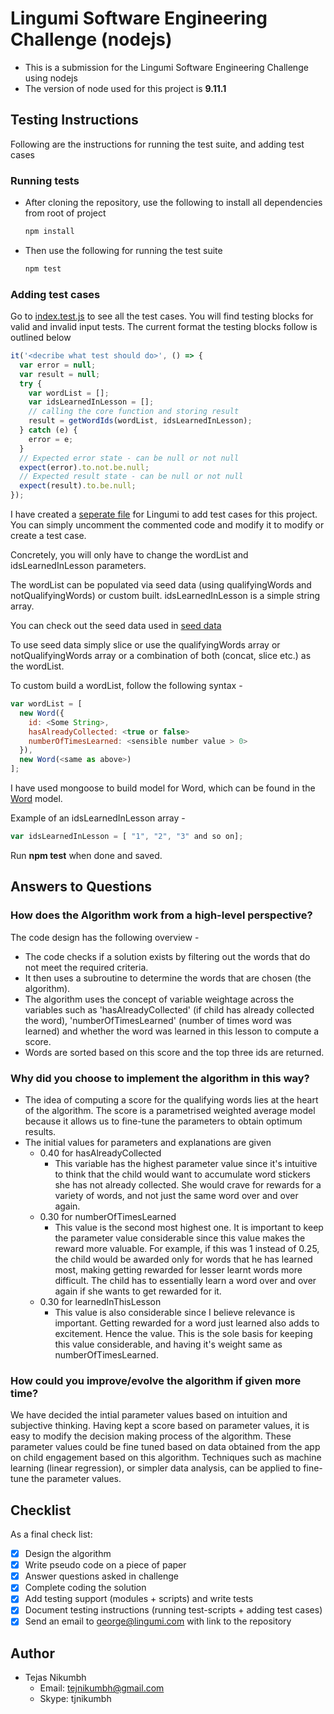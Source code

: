 # Lingumi Software Engineering Challenge (nodejs)

- This is a submission for the Lingumi Software Engineering Challenge using nodejs
- The version of node used for this project is **9.11.1**

## Testing Instructions
Following are the instructions for running the test suite, and adding test cases

### Running tests
- After cloning the repository, use the following to install all dependencies from root of project
  ``` javascript
  npm install
  ```

- Then use the following for running the test suite
  ``` javascript
  npm test
  ```

### Adding test cases
Go to [index.test.js](tests/index.test.js) to see all the test cases. You will find testing blocks for
valid and invalid input tests. The current format the testing blocks follow is
outlined below
``` javascript
it('<decribe what test should do>', () => {
  var error = null;
  var result = null;
  try {
    var wordList = [];
    var idsLearnedInLesson = [];
    // calling the core function and storing result
    result = getWordIds(wordList, idsLearnedInLesson);
  } catch (e) {
    error = e;
  }
  // Expected error state - can be null or not null
  expect(error).to.not.be.null;
  // Expected result state - can be null or not null
  expect(result).to.be.null;
});
```

I have created a [seperate file](tests/lingumi.test.js) for Lingumi to add test cases for this project. You can simply uncomment the commented code and modify it to modify or create a test case.

Concretely, you will only have to change the wordList and idsLearnedInLesson parameters.

The wordList can be populated via seed data (using qualifyingWords and notQualifyingWords) or custom built. idsLearnedInLesson is a simple string array. <br/>

You can check out the seed data used in [seed data](/tests/seed/seed.js)

To use seed data simply slice or use the qualifyingWords array or notQualifyingWords array or a combination of both (concat, slice etc.) as the wordList.

To custom build a wordList, follow the following syntax -
``` javascript
var wordList = [
  new Word({
    id: <Some String>,
    hasAlreadyCollected: <true or false>
    numberOfTimesLearned: <sensible number value > 0>
  }),
  new Word(<same as above>)
];
```
I have used mongoose to build model for Word, which can be found in the [Word](/models/word.js) model.

Example of an idsLearnedInLesson array -
``` javascript
var idsLearnedInLesson = [ "1", "2", "3" and so on];
```

Run **npm test** when done and saved.

## Answers to Questions

### How does the Algorithm work from a high-level perspective?
The code design has the following overview -
- The code checks if a solution exists by filtering out the words that do not meet the required criteria.
- It then uses a subroutine to determine the words that are chosen (the algorithm).
- The algorithm uses the concept of variable weightage across the variables such as 'hasAlreadyCollected' (if child has already collected the word), 'numberOfTimesLearned' (number of times word was learned) and whether the word was learned in this lesson to compute a score.
- Words are sorted based on this score and the top three ids are returned.

### Why did you choose to implement the algorithm in this way?
- The idea of computing a score for the qualifying words lies at the heart of the algorithm. The score is a parametrised weighted average model because it allows us to fine-tune the parameters to obtain optimum results.
- The initial values for parameters and explanations are given
  - 0.40 for hasAlreadyCollected
    - This variable has the highest parameter value since it's intuitive to think that the child would want to accumulate word stickers she has not already collected. She would crave for rewards for a variety of words, and not just the same word over and over again. 
  - 0.30 for numberOfTimesLearned
    - This value is the second most highest one. It is important to keep the parameter value considerable since this value makes the reward more valuable. For example, if this was 1 instead of 0.25, the child would be awarded only for words that he has learned most, making getting rewarded for lesser learnt words more difficult. The child has to essentially learn a word over and over again if she wants to get rewarded for it.
  - 0.30 for learnedInThisLesson
    - This value is also considerable since I believe relevance is important. Getting rewarded for a word just learned also adds to excitement. Hence the value. This is the sole basis for keeping this value considerable, and having it's weight same as numberOfTimesLearned.

### How could you improve/evolve the algorithm if given more time?
We have decided the intial parameter values based on intuition and subjective thinking. Having kept a score based on parameter values, it is easy to modify the decision making process of the algorithm. These parameter values could be fine tuned based on data obtained from the app on child engagement based on this algorithm. Techniques such as machine learning (linear regression), or simpler data analysis, can be applied to fine-tune the parameter values.

## Checklist
As a final check list:

- [x] Design the algorithm
- [x] Write pseudo code on a piece of paper
- [x] Answer questions asked in challenge
- [x] Complete coding the solution
- [x] Add testing support (modules + scripts) and write tests
- [x] Document testing instructions (running test-scripts + adding test cases)
- [x] Send an email to george@lingumi.com with link to the repository

## Author
- Tejas Nikumbh
  - Email: tejnikumbh@gmail.com
  - Skype: tjnikumbh
